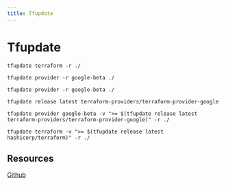 ```yaml
---
title: Tfupdate
---
```


# Tfupdate

```shell
tfupdate terraform -r ./
```

```shell
tfupdate provider -r google-beta ./
```

```shell
tfupdate provider -r google-beta ./
```

```shell
tfupdate release latest terraform-providers/terraform-provider-google
```

```shell
tfupdate provider google-beta -v ">= $(tfupdate release latest terraform-providers/terraform-provider-google)" -r ./
```

```shell
tfupdate terraform -v ">= $(tfupdate release latest hashicorp/terraform)" -r ./
```

## Resources

[Github](https://github.com/minamijoyo/tfupdate)